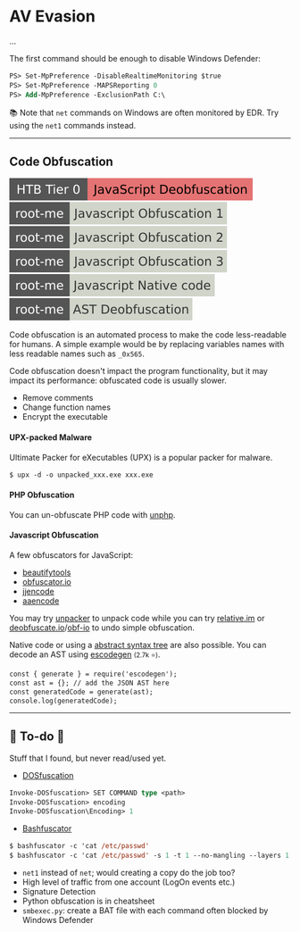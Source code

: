 # AV Evasion

<div class="row row-cols-lg-2"><div>

...
</div><div>

The first command should be enough to disable Windows Defender:

```ps
PS> Set-MpPreference -DisableRealtimeMonitoring $true
PS> Set-MpPreference -MAPSReporting 0
PS> Add-MpPreference -ExclusionPath C:\
```

📚 Note that `net` commands on Windows are often monitored by EDR. Try using the `net1` commands instead.

</div></div>

<hr class="sep-both">

## Code Obfuscation

[![javascriptdeobfuscation](../../_badges/htb/javascriptdeobfuscation.svg)](https://academy.hackthebox.com/course/preview/javascript-deobfuscation)
[![javascript_obfuscation_1](../../_badges/rootme/web_client/javascript_obfuscation_1.svg)](https://www.root-me.org/en/Challenges/Web-Client/Javascript-Obfuscation-1)
[![javascript_obfuscation_2](../../_badges/rootme/web_client/javascript_obfuscation_2.svg)](https://www.root-me.org/en/Challenges/Web-Client/Javascript-Obfuscation-2)
[![javascript_obfuscation_3](../../_badges/rootme/web_client/javascript_obfuscation_3.svg)](https://www.root-me.org/en/Challenges/Web-Client/Javascript-Obfuscation-3)
[![javascript_native_code](../../_badges/rootme/web_client/javascript_native_code.svg)](https://www.root-me.org/en/Challenges/Web-Client/Javascript-Native-code)
[![ast_deobfuscation](../../_badges/rootme/web_client/ast_deobfuscation.svg)](https://www.root-me.org/en/Challenges/Web-Client/AST-Deobfuscation)

<div class="row row-cols-lg-2"><div>

Code obfuscation is an automated process to make the code less-readable for humans. A simple example would be by replacing variables names with less readable names such as `_0x565`.

Code obfuscation doesn't impact the program functionality, but it may impact its performance: obfuscated code is usually slower.

* Remove comments
* Change function names
* Encrypt the executable

#### UPX-packed Malware

Ultimate Packer for eXecutables (UPX) is a popular packer for malware.

```ps
$ upx -d -o unpacked_xxx.exe xxx.exe
```

#### PHP Obfuscation

You can un-obfuscate PHP code with [unphp](https://www.unphp.net/).
</div><div>

#### Javascript Obfuscation

A few obfuscators for JavaScript:

* [beautifytools](http://beautifytools.com/javascript-obfuscator.php)
* [obfuscator.io](https://obfuscator.io/)
* [jjencode](https://utf-8.jp/public/jjencode.html)
* [aaencode](https://utf-8.jp/public/aaencode.html)

You may try [unpacker](https://matthewfl.com/unPacker.html) to unpack code while you can try [relative.im](https://deobfuscate.relative.im/) or [deobfuscate.io](https://deobfuscate.io/)/[obf-io](https://obf-io.deobfuscate.io/) to undo simple obfuscation.

Native code or using a [abstract syntax tree](https://astexplorer.net/) are also possible. You can decode an AST using [escodegen](https://github.com/estools/escodegen) <small>(2.7k ⭐)</small>.

```js!
const { generate } = require('escodegen');
const ast = {}; // add the JSON AST here
const generatedCode = generate(ast);
console.log(generatedCode);
```
</div></div>

<hr class="sep-both">

## 👻 To-do 👻

Stuff that I found, but never read/used yet.

<div class="row row-cols-lg-2"><div>

* [DOSfuscation](https://github.com/danielbohannon/Invoke-DOSfuscation)

```ps
Invoke-DOSfuscation> SET COMMAND type <path>
Invoke-DOSfuscation> encoding
Invoke-DOSfuscation\Encoding> 1
```

* [Bashfuscator](https://github.com/Bashfuscator/Bashfuscator)

```ps
$ bashfuscator -c 'cat /etc/passwd'
$ bashfuscator -c 'cat /etc/passwd' -s 1 -t 1 --no-mangling --layers 1
```
</div><div>

* `net1` instead of `net`; would creating a copy do the job too?
* High level of traffic from one account (LogOn events etc.)
* Signature Detection
* Python obfuscation is in cheatsheet
* `smbexec.py`: create a BAT file with each command often blocked by Windows Defender
</div></div>